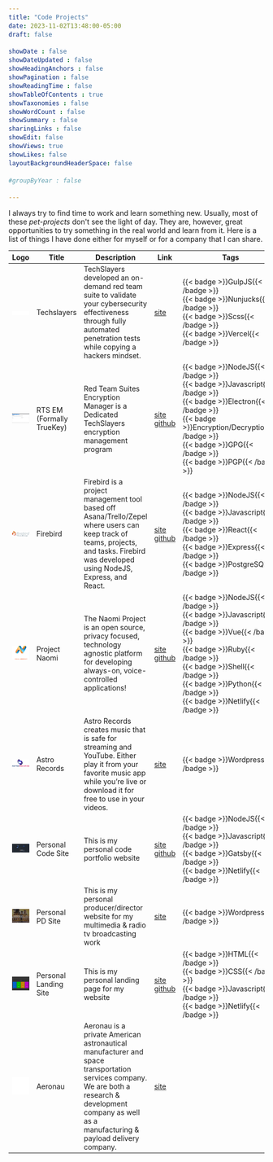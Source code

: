 ```yaml
---
title: "Code Projects"
date: 2023-11-02T13:48:00-05:00
draft: false

showDate : false
showDateUpdated : false
showHeadingAnchors : false
showPagination : false
showReadingTime : false
showTableOfContents : true
showTaxonomies : false 
showWordCount : false
showSummary : false
sharingLinks : false
showEdit: false
showViews: true
showLikes: false
layoutBackgroundHeaderSpace: false

#groupByYear : false

---
```


I always try to find time to work and learn something new. Usually, most of these _pet-projects_ don't see the light of day. They are, however, great opportunities to try something in the real world and learn from it. Here is a list of things I have done either for myself or for a company that I can share.

<table>
    <thead>
        <tr>
            <th>Logo</th>
            <th>Title</th>
            <th>Description</th>
            <th>Link</th>
            <th>Tags</th>
        </tr>
    </thead>
    <tbody>
         <tr>
            <td><img class="customEntitityAlbum" style="background-color:transparent" src="Techslayers.png"/></td>
            <td>Techslayers</td>
            <td>TechSlayers developed an on-demand red team suite to validate your cybersecurity effectiveness through fully automated penetration tests while copying a hackers mindset.</td>
            <td>
                <a target="_blank" href="https://techslayers.com">site</a>
            </td>
            <td>
                {{< badge >}}GulpJS{{< /badge >}}
                </br>
                {{< badge >}}Nunjucks{{< /badge >}}
                </br>
                {{< badge >}}Scss{{< /badge >}}
                </br>
                {{< badge >}}Vercel{{< /badge >}}
            </td>
            <td>
                Live
            </td>
        </tr>
        <tr>
            <td><img class="customEntitityAlbum" style="background-color:transparent" src="TrueKey.png"/></td>
            <td>RTS EM (Formally TrueKey)</td>
            <td>Red Team Suites Encryption Manager is a Dedicated TechSlayers encryption management program</td>
            <td>
                <a target="_blank" href="https://docs.techslayers.com">site</a>
                </br>
                <a target="_blank" href="https://github.com/Tech-Slayers/RTS-Encryption-Manager">github</a>
            </td>
            <td>
                {{< badge >}}NodeJS{{< /badge >}}
                </br>
                {{< badge >}}Javascript{{< /badge >}}
                </br>
                {{< badge >}}Electron{{< /badge >}}
                </br>
                {{< badge >}}Encryption/Decryption{{< /badge >}}
                </br>
                {{< badge >}}GPG{{< /badge >}}
                </br>
                {{< badge >}}PGP{{< /badge >}}
            </td>
            <td>
                Live
            </td>
        </tr>
        <tr>
            <td><img class="customEntitityAlbum" style="background-color:transparent" src="Firebird.png"/></td>
            <td>Firebird</td>
            <td>Firebird is a project management tool based off Asana/Trello/Zepel where users can keep track of teams, projects, and tasks. Firebird was developed using NodeJS, Express, and React.</td>
            <td>
                <a target="_blank" href="https://firebird.pm/">site</a>
                </br>
                <a target="_blank" href="https://github.com/Firebird/Firebird">github</a>
            </td>
            <td>
                {{< badge >}}NodeJS{{< /badge >}}
                </br>
                {{< badge >}}Javascript{{< /badge >}}
                </br>
                {{< badge >}}React{{< /badge >}}
                </br>
                {{< badge >}}Express{{< /badge >}}
                </br>
                {{< badge >}}PostgreSQL{{< /badge >}}
            </td>
            <td>
                Offline
            </td>
        </tr>
        <tr>
            <td><img class="customEntitityAlbum" style="background-color:transparent" src="Naomi.png"/></td>
            <td>Project Naomi</td>
            <td>The Naomi Project is an open source, privacy focused, technology agnostic platform for developing always-on, voice-controlled applications!</td>
            <td>
                <a target="_blank" href="https://projectnaomi.com/">site</a>
                </br>
                <a target="_blank" href="https://github.com/naomiproject/Naomi">github</a>
            </td>
            <td>
                {{< badge >}}NodeJS{{< /badge >}}
                </br>
                {{< badge >}}Javascript{{< /badge >}}
                </br>
                {{< badge >}}Vue{{< /badge >}}
                </br>
                {{< badge >}}Ruby{{< /badge >}}
                </br>
                {{< badge >}}Shell{{< /badge >}}
                </br>
                {{< badge >}}Python{{< /badge >}}
                </br>
                {{< badge >}}Netlify{{< /badge >}}
            </td>
            <td>
                Live
            </td>
        </tr>
        <tr>
            <td><img class="customEntitityAlbum" style="background-color:transparent" src="Astro.png"/></td>
            <td>Astro Records</td>
            <td>Astro Records creates music that is safe for streaming and YouTube. Either play it from your favorite music app while you’re live or download it for free to use in your videos.</td>
            <td>
                <a target="_blank" href="https://astro-records.com/">site</a>
            </td>
            <td>
                {{< badge >}}Wordpress{{< /badge >}}
            </td>
            <td>
                Live
            </td>
        </tr>
        <tr>
            <td><img class="customEntitityAlbum" style="background-color:transparent" src="PersonalCodeSite.png"/></td>
            <td>Personal Code Site</td>
            <td>This is my personal code portfolio website</td>
            <td>
                <a target="_blank" href="https://code.austincasteel.com/">site</a>
                </br>
                <a target="_blank" href="https://github.com/AustinCasteel/Website/tree/Code">github</a>
            </td>
            <td>
                {{< badge >}}NodeJS{{< /badge >}}
                </br>
                {{< badge >}}Javascript{{< /badge >}}
                </br>
                {{< badge >}}Gatsby{{< /badge >}}
                </br>
                {{< badge >}}Netlify{{< /badge >}}
            </td>
            <td>
                Live
            </td>
        </tr>
        <tr>
            <td><img class="customEntitityAlbum" style="background-color:transparent" src="PersonalPDSite.png"/></td>
            <td>Personal PD Site</td>
            <td>This is my personal producer/director website for my multimedia & radio tv broadcasting work</td>
            <td>
                <a target="_blank" href="https://pd.austincasteel.com/">site</a>
            </td>
            <td>
                {{< badge >}}Wordpress{{< /badge >}}
            </td>
            <td>
                Live
            </td>
        </tr>
        <tr>
            <td><img class="customEntitityAlbum" style="background-color:transparent" src="PersonalLandingSite.png"/></td>
            <td>Personal Landing Site</td>
            <td>This is my personal landing page for my website</td>
            <td>
                <a target="_blank" href="https://austincasteel.com/">site</a>
                </br>
                <a target="_blank" href="https://github.com/AustinCasteel/Website/">github</a>
            </td>
            <td>
                {{< badge >}}HTML{{< /badge >}}
                </br>
                {{< badge >}}CSS{{< /badge >}}
                </br>
                {{< badge >}}Javascript{{< /badge >}}
                </br>
                {{< badge >}}Netlify{{< /badge >}}
            </td>
            <td>
                Live
            </td>
        </tr>
        <tr>
            <td><img class="customEntitityAlbum" style="background-color:transparent" src="Aeronau.png"/></td>
            <td>Aeronau</td>
            <td>Aeronau is a private American astronautical manufacturer and space transportation services company. We are both a research & development company as well as a manufacturing & payload delivery company.</td>
            <td>
                <a target="_blank" href="https://aeronau.com/">site</a>
            </td>
            <td>
            </td>
            <td>
                In Progress
            </td>
        </tr>
    </tbody>
</table>
